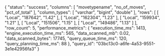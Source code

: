 {
  "status": "success",
  "columns": [
    "movetypename",
    "no_of_moves",
    "pct_of_total"
  ],
  "column_types": [
    "varchar",
    "bigint",
    "double"
  ],
  "rows": [
    [
      "Local",
      "187642",
      "1.42"
    ],
    [
      "Local",
      "162304",
      "1.23"
    ],
    [
      "Local",
      "159934",
      "1.21"
    ],
    [
      "Local",
      "151506",
      "1.15"
    ],
    [
      "Local",
      "149486",
      "1.13"
    ]
  ],
  "row_count": 5,
  "performance_metrics": {
    "execution_time_ms": 1413,
    "engine_execution_time_ms": 565,
    "data_scanned_mb": 0.02,
    "data_scanned_bytes": 17745,
    "query_queue_time_ms": 120,
    "query_planning_time_ms": 88
  },
  "query_id": "03bc13c0-a6fe-4a53-9551-3e1e42956fa3"
}
